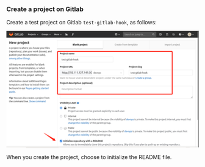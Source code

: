 ### Create a project on Gitlab

Create a test project on Gitlab `test-gitlab-hook`, as follows:

![图片描述](assets/lab-configuring-jenkins-and-gitlab-for-integration-interaction-2-0.png)

When you create the project, choose to initialize the README file.
